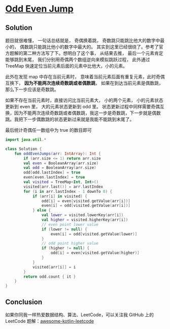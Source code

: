 # [Odd Even Jump][title]

## Solution
题目就很难懂， 一句话总结就是， 奇偶换着跳， 奇数跳只能跳比他大的数字中最小的， 偶数跳只能跳比他小的数字中最大的。
其实到这里已经很绕了。参考了官方题解的第二种方法写了下。想明白了这个事， 从结果去推， 最后一个元素肯定能够跳到末尾，
我们分别用奇偶两个数组逆向来模拟跳跃过程， 此外通过 TreeMap 快速定位当前元素后面的元素中比他大，小的元素。

此外在发现 map 中存在当前元素时， 意味着当前元素后面有重复元素，此时奇偶互换下， **因为不能两次连续奇数跳或者偶数跳**， 如果在到达当前元素是偶数跳， 那么下一步应该是奇数跳。

如果不存在当前元素时，直接访问比当前元素大， 小的两个元素， 小的元素状态更新到 even 里， 大的元素状态更新到 odd 里。
状态更新过程中同样需要奇偶互换，因为不能两次连续奇数跳或者偶数跳，我这一步是奇数跳，下一步就是偶数跳。我把下一步偶数跳的状态更新过来就是我能不能跳到末尾了。

最后统计奇偶任一数组中为 true 的数目即可
```kotlin
import java.util.*

class Solution {
    fun oddEvenJumps(arr: IntArray): Int {
        if (arr.size <= 1) return arr.size
        val even = BooleanArray(arr.size)
        val odd = BooleanArray(arr.size)
        odd[odd.lastIndex] = true
        even[even.lastIndex] = true
        val visited = TreeMap<Int, Int>()
        visited[arr.last()] = arr.lastIndex
        for (i in arr.lastIndex - 1 downTo 0) {
            if (arr[i] in visited) {
                odd[i] = even[visited.getValue(arr[i])]
                even[i] = odd[visited.getValue(arr[i])]
            } else {
                val lower = visited.lowerKey(arr[i])
                val higher = visited.higherKey(arr[i])
                // even point lower value 
                if (lower != null) {
                    even[i] = odd[visited.getValue(lower)]
                }
                // odd point higher value
                if (higher != null) {
                    odd[i] = even[visited.getValue(higher)]
                }
            }
            visited[arr[i]] = i
        }
        return odd.count { it }
    }
}
```



## Conclusion

如果你同我一样热爱数据结构、算法、LeetCode，可以关注我 GitHub 上的 LeetCode 题解：[awesome-kotlin-leetcode][akl]



[title]: https://leetcode.cn/problems/odd-even-jump/description/?company_slug=google
[akl]: https://github.com/NightXlt/awesome-kotlin-leetcode
